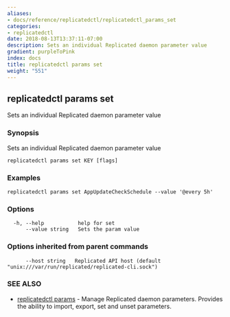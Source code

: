 ```yaml
---
aliases:
- docs/reference/replicatedctl/replicatedctl_params_set
categories:
- replicatedctl
date: 2018-08-13T13:37:11-07:00
description: Sets an individual Replicated daemon parameter value
gradient: purpleToPink
index: docs
title: replicatedctl params set
weight: "551"
---
```


## replicatedctl params set

Sets an individual Replicated daemon parameter value

### Synopsis

Sets an individual Replicated daemon parameter value

```
replicatedctl params set KEY [flags]
```

### Examples

```
replicatedctl params set AppUpdateCheckSchedule --value '@every 5h'
```

### Options

```
  -h, --help           help for set
      --value string   Sets the param value
```

### Options inherited from parent commands

```
      --host string   Replicated API host (default "unix:///var/run/replicated/replicated-cli.sock")
```

### SEE ALSO

* [replicatedctl params](/api/replicatedctl/replicatedctl_params/)	 - Manage Replicated daemon parameters. Provides the ability to import, export, set and unset parameters.

